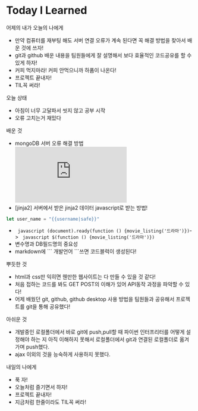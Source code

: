 <h1>Today I Learned</h1>

어제의 내가 오늘의 나에게
  - 만약 컴퓨터를 재부팅 해도 서버 연결 오류가 계속 된다면 꼭 해결 방법을 찾아서 배운 것에 쓰자!
  - git과 github 배운 내용을 팀원들에게 잘 설명해서 보다 효율적인 코드공유를 할 수 있게 하자!
  - 커피 먹지마라! 커피 안먹으니까 하품이 나온다!
  - 프로젝트 끝내자!
  - TIL꼭 써라!
 
오늘 상태
  - 아침이 너무 고달파서 씻지 않고 공부 시작
  - 오류 고치는거 재밌다
 
배운 것 
  - mongoDB 서버 오류 해결 방법![mongoDB-서버-오류.pdf](https://github.com/9sanha/TIL/files/7180073/mongoDB-.-.pdf)
  - [jinja2] 서버에서 받은 jinja2 데이터 javascript로 받는 방법! 
  ``` javascript 
  let user_name = "{{username|safe}}"
  ```
  - ``` javascript (document).ready(function () {movie_listing('드라마')})```-> ``` javascript $(function () {movie_listing('드라마')})``` 
  - 변수명과 DB필드명의 중요성
  - markdown에 \``` 개발언어 \```쓰면 코드블럭이 생성된다!
  
뿌듯한 것 
  - html과 css만 익히면 웬만한 웹사이트는 다 만들 수 있을 것 같다!
  - 처음 접하는 코드를 봐도 GET POST의 이해가 있어 API동작 과정을 파악할 수 있다!
  - 어제 배웠던 git, github, github desktop 사용 방법을 팀원들과 공유해서 프로젝트를 git을 통해 공유했다!

아쉬운 것 
  - 개발중인 로컬폴더에서 바로 git에 push,pull할 때 파이썬 인터프리터를 어떻게 설정해야 하는 지 아직 이해하지 못해서
  로컬폴더에서 git과 연결된 로컬폴더로 옮겨가며 push했다.
  - ajax 이외의 것을 능숙하게 사용하지 못했다.

내일의 나에게 
  - 푹 자!
  - 오늘처럼 즐기면서 하자!
  - 프로젝트 끝내자!
  - 지금처럼 한줄이라도 TIL꼭 써라! 
